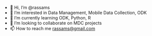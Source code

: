 - 👋 Hi, I’m @rassams
- 👀 I’m interested in Data Management, Mobile Data Collection, ODK
- 🌱 I’m currently learning ODK, Python, R
- 💞️ I’m looking to collaborate on MDC projects
- 📫 How to reach me rassams@gmail.com

<!---
rassams/rassams is a ✨ special ✨ repository because its `README.md` (this file) appears on your GitHub profile.
You can click the Preview link to take a look at your changes.
--->

